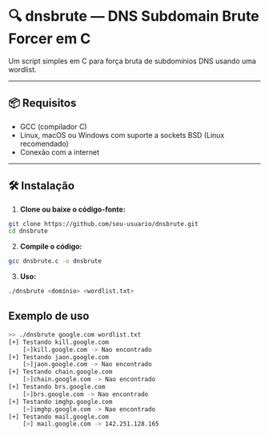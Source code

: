 # 🔍 dnsbrute — DNS Subdomain Brute Forcer em C

Um script simples em C para força bruta de subdomínios DNS usando uma wordlist.

---

## 📦 Requisitos

- GCC (compilador C)
- Linux, macOS ou Windows com suporte a sockets BSD (Linux recomendado)
- Conexão com a internet

---

## 🛠️ Instalação

1. **Clone ou baixe o código-fonte:**

```bash
git clone https://github.com/seu-usuario/dnsbrute.git
cd dnsbrute
```

2. **Compile o código:**
```bash
gcc dnsbrute.c -o dnsbrute
```

3. **Uso:**
```bash
./dnsbrute <domínio> <wordlist.txt>
```

## Exemplo de uso
```bash
>> ./dnsbrute google.com wordlist.txt 
[+] Testando kill.google.com
    [>]kill.google.com -> Nao encontrado
[+] Testando jaon.google.com
    [>]jaon.google.com -> Nao encontrado
[+] Testando chain.google.com
    [>]chain.google.com -> Nao encontrado
[+] Testando brs.google.com
    [>]brs.google.com -> Nao encontrado
[+] Testando imghp.google.com
    [>]imghp.google.com -> Nao encontrado
[+] Testando mail.google.com
    [>] mail.google.com -> 142.251.128.165
```